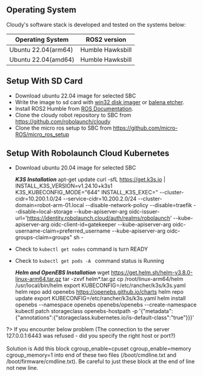 ## Operating System
Cloudy's software stack is developed and tested on the systems below:

| Operating System    | ROS2 version |
|---------------------|--------------|
| Ubuntu 22.04(arm64) | Humble Hawksbill|
| Ubuntu 22.04(amd64) | Humble Hawksbill|

## **Setup With SD Card**
* Download ubuntu 22.04 image for selected SBC
* Write the image to sd card with <a href="https://win32diskimager.org/">win32 disk imager</a> or <a href="https://www.balena.io/etcher">balena etcher</a>.
* Install ROS2 Humble from <a href="https://docs.ros.org/en/humble/index.html">ROS Documentation</a>.
* Clone the cloudy robot repository to SBC from https://github.com/robolaunch/cloudy
* Clone the micro ros setup to SBC from https://github.com/micro-ROS/micro_ros_setup

## **Setup With Robolaunch Cloud Kubernetes**
* Download ubuntu 20.04 image for selected SBC

    ***K3S Installation*** 
        apt-get update 
        curl -sfL https://get.k3s.io | INSTALL_K3S_VERSION=v1.24.10+k3s1 K3S_KUBECONFIG_MODE="644" INSTALL_K3S_EXEC="  --cluster-cidr=10.200.1.0/24 --service-cidr=10.200.2.0/24    --cluster-domain=robot-arm-01.local --disable-network-policy --disable=traefik --disable=local-storage --kube-apiserver-arg oidc-issuer-url='https://identity.robolaunch.cloud/auth/realms/robolaunch' --kube-apiserver-arg oidc-client-id=gatekeeper --kube-apiserver-arg oidc-username-claim=preferred_username --kube-apiserver-arg oidc-groups-claim=groups" sh - 
* Check to ```kubectl get nodes``` command is turn READY
* Check to ```kubectl get pods -A ``` command status is Running

    ***Helm and OpenEBS Installation***
        wget https://get.helm.sh/helm-v3.8.0-linux-arm64.tar.gz
        tar -zxvf helm*.tar.gz
        cp /root/linux-arm64/helm /usr/local/bin/helm
        export KUBECONFIG=/etc/rancher/k3s/k3s.yaml
        helm repo add openebs https://openebs.github.io/charts 
        helm repo update
        export KUBECONFIG=/etc/rancher/k3s/k3s.yaml
        helm install openebs --namespace openebs openebs/openebs --create-namespace
        kubectl patch storageclass openebs-hostpath -p '{"metadata": {"annotations":{"storageclass.kubernetes.io/is-default-class":"true"}}}'

?> If you encounter below problem (The connection to the server 127.0.0.1:6443 was refused - did you specify the right host or port?)</br></br>
Solution is Add this block cgroup_enable=cpuset cgroup_enable=memory cgroup_memory=1 into end of these two files (/boot/cmdline.txt and /boot/firmware/cmdline.txt). Be careful to just these block at the end of line not new line.

